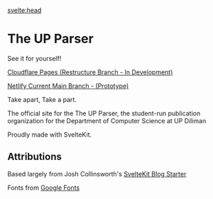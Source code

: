 <svelte:head>
<title>About</title>
</svelte:head>

# The UP Parser

See it for yourself!

[Cloudflare Pages (Restructure Branch - In Development)](https://theupparser.pages.dev/)

[Netlify Current Main Branch - (Prototype)](https://theupparser.netlify.app/)

Take apart, Take a part.

The official site for the The UP Parser, the student-run publication organization for the Department of Computer Science at UP Diliman

Proudly made with SvelteKit.

## Attributions

Based largely from Josh Collinsworth's [SvelteKit Blog Starter](https://github.com/josh-collinsworth/sveltekit-blog-starter)

Fonts from [Google Fonts](https://fonts.google.com/)
